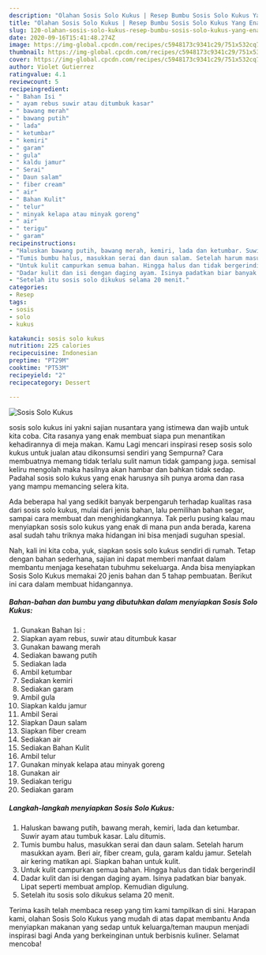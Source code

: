 ```yaml
---
description: "Olahan Sosis Solo Kukus | Resep Bumbu Sosis Solo Kukus Yang Enak Dan Lezat"
title: "Olahan Sosis Solo Kukus | Resep Bumbu Sosis Solo Kukus Yang Enak Dan Lezat"
slug: 120-olahan-sosis-solo-kukus-resep-bumbu-sosis-solo-kukus-yang-enak-dan-lezat
date: 2020-09-16T15:41:48.274Z
image: https://img-global.cpcdn.com/recipes/c5948173c9341c29/751x532cq70/sosis-solo-kukus-foto-resep-utama.jpg
thumbnail: https://img-global.cpcdn.com/recipes/c5948173c9341c29/751x532cq70/sosis-solo-kukus-foto-resep-utama.jpg
cover: https://img-global.cpcdn.com/recipes/c5948173c9341c29/751x532cq70/sosis-solo-kukus-foto-resep-utama.jpg
author: Violet Gutierrez
ratingvalue: 4.1
reviewcount: 5
recipeingredient:
- " Bahan Isi "
- " ayam rebus suwir atau ditumbuk kasar"
- " bawang merah"
- " bawang putih"
- " lada"
- " ketumbar"
- " kemiri"
- " garam"
- " gula"
- " kaldu jamur"
- " Serai"
- " Daun salam"
- " fiber cream"
- " air"
- " Bahan Kulit"
- " telur"
- " minyak kelapa atau minyak goreng"
- " air"
- " terigu"
- " garam"
recipeinstructions:
- "Haluskan bawang putih, bawang merah, kemiri, lada dan ketumbar. Suwir ayam atau tumbuk kasar. Lalu ditumis."
- "Tumis bumbu halus, masukkan serai dan daun salam. Setelah harum masukkan ayam. Beri air, fiber cream, gula, garam kaldu jamur. Setelah air kering matikan api. Siapkan bahan untuk kulit."
- "Untuk kulit campurkan semua bahan. Hingga halus dan tidak bergerindil"
- "Dadar kulit dan isi dengan daging ayam. Isinya padatkan biar banyak. Lipat seperti membuat amplop. Kemudian digulung."
- "Setelah itu sosis solo dikukus selama 20 menit."
categories:
- Resep
tags:
- sosis
- solo
- kukus

katakunci: sosis solo kukus 
nutrition: 225 calories
recipecuisine: Indonesian
preptime: "PT29M"
cooktime: "PT53M"
recipeyield: "2"
recipecategory: Dessert

---
```



![Sosis Solo Kukus](https://img-global.cpcdn.com/recipes/c5948173c9341c29/751x532cq70/sosis-solo-kukus-foto-resep-utama.jpg)


sosis solo kukus ini yakni sajian nusantara yang istimewa dan wajib untuk kita coba. Cita rasanya yang enak membuat siapa pun menantikan kehadirannya di meja makan.
Kamu Lagi mencari inspirasi resep sosis solo kukus untuk jualan atau dikonsumsi sendiri yang Sempurna? Cara membuatnya memang tidak terlalu sulit namun tidak gampang juga. semisal keliru mengolah maka hasilnya akan hambar dan bahkan tidak sedap. Padahal sosis solo kukus yang enak harusnya sih punya aroma dan rasa yang mampu memancing selera kita.

Ada beberapa hal yang sedikit banyak berpengaruh terhadap kualitas rasa dari sosis solo kukus, mulai dari jenis bahan, lalu pemilihan bahan segar, sampai cara membuat dan menghidangkannya. Tak perlu pusing kalau mau menyiapkan sosis solo kukus yang enak di mana pun anda berada, karena asal sudah tahu triknya maka hidangan ini bisa menjadi suguhan spesial.




Nah, kali ini kita coba, yuk, siapkan sosis solo kukus sendiri di rumah. Tetap dengan bahan sederhana, sajian ini dapat memberi manfaat dalam membantu menjaga kesehatan tubuhmu sekeluarga. Anda bisa menyiapkan Sosis Solo Kukus memakai 20 jenis bahan dan 5 tahap pembuatan. Berikut ini cara dalam membuat hidangannya.

<!--inarticleads1-->

##### Bahan-bahan dan bumbu yang dibutuhkan dalam menyiapkan Sosis Solo Kukus:

1. Gunakan  Bahan Isi :
1. Siapkan  ayam rebus, suwir atau ditumbuk kasar
1. Gunakan  bawang merah
1. Sediakan  bawang putih
1. Sediakan  lada
1. Ambil  ketumbar
1. Sediakan  kemiri
1. Sediakan  garam
1. Ambil  gula
1. Siapkan  kaldu jamur
1. Ambil  Serai
1. Siapkan  Daun salam
1. Siapkan  fiber cream
1. Sediakan  air
1. Sediakan  Bahan Kulit
1. Ambil  telur
1. Gunakan  minyak kelapa atau minyak goreng
1. Gunakan  air
1. Sediakan  terigu
1. Sediakan  garam




<!--inarticleads2-->

##### Langkah-langkah menyiapkan Sosis Solo Kukus:

1. Haluskan bawang putih, bawang merah, kemiri, lada dan ketumbar. Suwir ayam atau tumbuk kasar. Lalu ditumis.
1. Tumis bumbu halus, masukkan serai dan daun salam. Setelah harum masukkan ayam. Beri air, fiber cream, gula, garam kaldu jamur. Setelah air kering matikan api. Siapkan bahan untuk kulit.
1. Untuk kulit campurkan semua bahan. Hingga halus dan tidak bergerindil
1. Dadar kulit dan isi dengan daging ayam. Isinya padatkan biar banyak. Lipat seperti membuat amplop. Kemudian digulung.
1. Setelah itu sosis solo dikukus selama 20 menit.




Terima kasih telah membaca resep yang tim kami tampilkan di sini. Harapan kami, olahan Sosis Solo Kukus yang mudah di atas dapat membantu Anda menyiapkan makanan yang sedap untuk keluarga/teman maupun menjadi inspirasi bagi Anda yang berkeinginan untuk berbisnis kuliner. Selamat mencoba!
